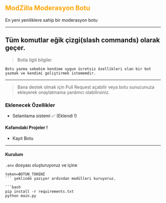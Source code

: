 ## <a style="color:orange">ModZilla Moderasyon Botu</a>

En yeni yeniliklere sahip bir moderasyon botu

---
Tüm komutlar eğik çizgi(slash commands) olarak geçer.
---
> Botla ilgili bilgiler
```
Botu yazma sebebim kendime uygun ücretsiz özellikleri olan bir bot yazmak ve kendimi geliştirmek istememdir.
```
---
> Bana destek olmak için Pull Request açabilir veya botu sunucunuza ekleyerek onaylatmama yardımcı olabilirsiniz.
### Eklenecek Özellikler
- Selamlama sistemi ✅ (Eklendi !)

#### Kafamdaki Projeler !
- Kayıt Botu
---
#### Kurulum
`.env` dosyası oluşturuyoruz ve içine
```env
token=BOTUN_TOKENİ
``` şeklinde yazıyor ardından modülleri kuruyoruz.

```bash
pip install -r requirements.txt
python main.py
```
